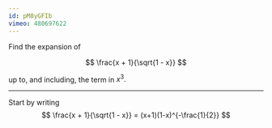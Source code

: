 ```yaml
---
id: pM8yGFIb
vimeo: 480697622
---
```


Find the expansion of

$$
\frac{x + 1}{\sqrt{1 - x}}
$$

up to, and including, the term in $x^{3}.$

---

Start by writing
$$
\frac{x + 1}{\sqrt{1 - x}} = (x+1)(1-x)^{-\frac{1}{2}}
$$
